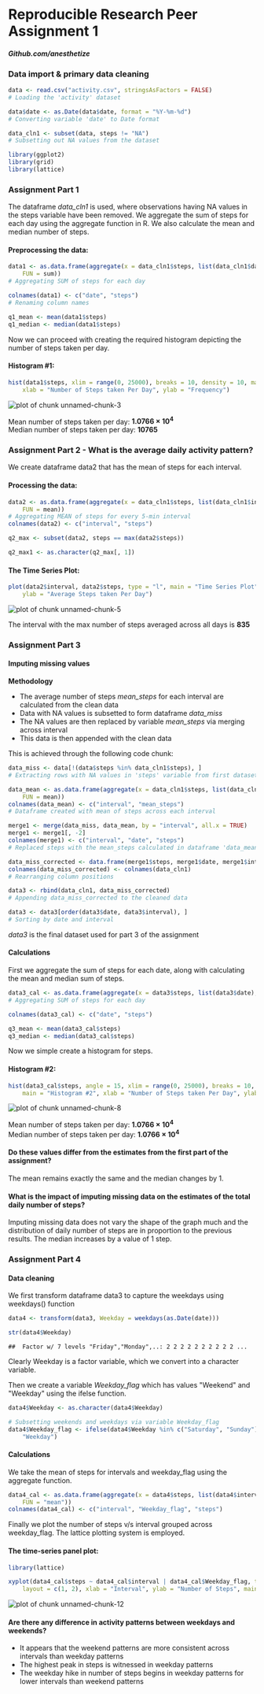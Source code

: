 Reproducible Research Peer Assignment 1
===============================================================
#### *Github.com/anesthetize*


### Data import & primary data cleaning 


```r
data <- read.csv("activity.csv", stringsAsFactors = FALSE)
# Loading the 'activity' dataset

data$date <- as.Date(data$date, format = "%Y-%m-%d")
# Converting variable 'date' to Date format

data_cln1 <- subset(data, steps != "NA")
# Subsetting out NA values from the dataset

library(ggplot2)
library(grid)
library(lattice)
```



### Assignment Part 1

The dataframe *data_cln1* is used, where observations having NA values in the steps variable have been removed.    We aggregate the sum of steps for each day using the aggregate function in R.  We also calculate the mean and median number of steps.

#### Preprocessing the data:

```r
data1 <- as.data.frame(aggregate(x = data_cln1$steps, list(data_cln1$date), 
    FUN = sum))
# Aggregating SUM of steps for each day

colnames(data1) <- c("date", "steps")
# Renaming column names

q1_mean <- mean(data1$steps)
q1_median <- median(data1$steps)
```


Now we can proceed with creating the required histogram depicting the number of steps taken per day.

#### Histogram #1:


```r
hist(data1$steps, xlim = range(0, 25000), breaks = 10, density = 10, main = "Histogram #1", 
    xlab = "Number of Steps taken Per Day", ylab = "Frequency")
```

![plot of chunk unnamed-chunk-3](figure/unnamed-chunk-3.png) 



Mean number of steps taken per day: **1.0766 &times; 10<sup>4</sup>**    
Median number of steps taken per day: **10765**


### Assignment Part 2 - What is the average daily activity pattern?

We create dataframe data2 that has the mean of steps for each interval.

#### Processing the data:

```r
data2 <- as.data.frame(aggregate(x = data_cln1$steps, list(data_cln1$interval), 
    FUN = mean))
# Aggregating MEAN of steps for every 5-min interval
colnames(data2) <- c("interval", "steps")

q2_max <- subset(data2, steps == max(data2$steps))

q2_max1 <- as.character(q2_max[, 1])
```



#### The Time Series Plot:



```r
plot(data2$interval, data2$steps, type = "l", main = "Time Series Plot", xlab = "Interval", 
    ylab = "Average Steps taken Per Day")
```

![plot of chunk unnamed-chunk-5](figure/unnamed-chunk-5.png) 


The interval with the max number of steps averaged across all days is **835**








### Assignment Part 3


#### Imputing missing values

**Methodology**

* The average number of steps *mean_steps* for each interval are calculated from the clean data
* Data with NA values is subsetted to form dataframe *data_miss*
* The NA values are then replaced by variable *mean_steps* via merging across interval
* This data is then appended with the clean data 


This is achieved through the following code chunk:


```r
data_miss <- data[!(data$steps %in% data_cln1$steps), ]
# Extracting rows with NA values in 'steps' variable from first dataset

data_mean <- as.data.frame(aggregate(x = data_cln1$steps, list(data_cln1$interval), 
    FUN = mean))
colnames(data_mean) <- c("interval", "mean_steps")
# Dataframe created with mean of steps across each interval

merge1 <- merge(data_miss, data_mean, by = "interval", all.x = TRUE)
merge1 <- merge1[, -2]
colnames(merge1) <- c("interval", "date", "steps")
# Replaced steps with the mean_steps calculated in dataframe 'data_mean'

data_miss_corrected <- data.frame(merge1$steps, merge1$date, merge1$interval)
colnames(data_miss_corrected) <- colnames(data_cln1)
# Rearranging column positions

data3 <- rbind(data_cln1, data_miss_corrected)
# Appending data_miss_corrected to the cleaned data

data3 <- data3[order(data3$date, data3$interval), ]
# Sorting by date and interval
```



*data3* is the final dataset used for part 3 of the assignment 


#### Calculations

First we aggregate the sum of steps for each date, along with calculating the mean and median sum of steps.


```r
data3_cal <- as.data.frame(aggregate(x = data3$steps, list(data3$date), FUN = sum))
# Aggregating SUM of steps for each day

colnames(data3_cal) <- c("date", "steps")

q3_mean <- mean(data3_cal$steps)
q3_median <- median(data3_cal$steps)
```


Now we simple create a histogram for steps.

#### Histogram #2:


```r
hist(data3_cal$steps, angle = 15, xlim = range(0, 25000), breaks = 10, density = 10, 
    main = "Histogram #2", xlab = "Number of Steps taken Per Day", ylab = "Frequency")
```

![plot of chunk unnamed-chunk-8](figure/unnamed-chunk-8.png) 


Mean number of steps taken per day: **1.0766 &times; 10<sup>4</sup>**  
Median number of steps taken per day: **1.0766 &times; 10<sup>4</sup>**

#### Do these values differ from the estimates from the first part of the assignment? 

The mean remains exactly the same and the median changes by 1.

#### What is the impact of imputing missing data on the estimates of the total daily number of steps?
Imputing missing data does not vary the shape of the graph much and the distribution of daily number of steps are in proportion to the previous results.
The median increases by a value of 1 step.




### Assignment Part 4

#### Data cleaning

We first transform dataframe data3 to capture the weekdays using weekdays() function


```r
data4 <- transform(data3, Weekday = weekdays(as.Date(date)))

str(data4$Weekday)
```

```
##  Factor w/ 7 levels "Friday","Monday",..: 2 2 2 2 2 2 2 2 2 2 ...
```


Clearly Weekday is a factor variable, which we convert into a character variable.

Then we create a variable *Weekday_flag* which has values "Weekend" and "Weekday" using the ifelse function.



```r
data4$Weekday <- as.character(data4$Weekday)

# Subsetting weekends and weekdays via variable Weekday_flag
data4$Weekday_flag <- ifelse(data4$Weekday %in% c("Saturday", "Sunday"), "Weekend", 
    "Weekday")
```



#### Calculations 

We take the mean of steps for intervals and weekday_flag using the aggregate function.


```r
data4_cal <- as.data.frame(aggregate(x = data4$steps, list(data4$interval, data4$Weekday_flag), 
    FUN = "mean"))
colnames(data4_cal) <- c("interval", "Weekday_flag", "steps")
```



Finally we plot the number of steps v/s interval grouped across weekday_flag.  The lattice plotting system is employed.

#### The time-series panel plot:


```r
library(lattice)

xyplot(data4_cal$steps ~ data4_cal$interval | data4_cal$Weekday_flag, type = "l", 
    layout = c(1, 2), xlab = "Interval", ylab = "Number of Steps", main = "Lattice Plot")
```

![plot of chunk unnamed-chunk-12](figure/unnamed-chunk-12.png) 


#### Are there any difference in activity patterns between weekdays and weekends?

* It appears that the weekend patterns are more consistent across intervals than weekday patterns
* The highest peak in steps is witnessed in weekday patterns
* The weekday hike in number of steps begins in weekday patterns for lower intervals than weekend patterns
